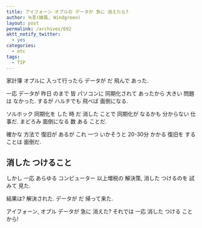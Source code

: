 ```yaml
---
title: アイフォーン オプルの データが 急に 消えたら?
author: 녹풍(綠風, Windgreen)
layout: post
permalink: /archives/692
aktt_notify_twitter:
  - yes
categories:
  - etc
tags:
  - TIP
---
```

家計簿 オプルに 入って行ったら データが だ 飛んで あった. 

一応 データが 昨日 のまで 皆 パソコンに 同期化されて あったから 大きい 問題は なかった. するが ハルチでも 飛べば 面倒になる. 

ソルホック 同期化を した 時 だ 消した ことで 同期化が なるかも 分からない 仕事だ. まどろみ 面倒になる 数 ある ことだ. 

確かな 方法で 復旧が あるが これ 一つ いかそうと 20-30分 かかる 復旧を することは 面倒だ. 

## 消した つけること

しかし 一応 あらゆる コンピューター 以上増税の 解決策, 消した つけるのを 試みて 見た. 

結果は? 解決された. データが だ 帰って来た. 

アイフォーン, オプル データが 急に 消えた? それでは 一応 消した つける ことから!